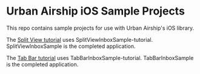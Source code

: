 Urban Airship iOS Sample Projects
=================================

This repo contains sample projects for use with Urban Airship's
iOS library.

The [Split View tutorial](https://boca.urbanairship.com/display/eng/Customizing+the+Inbox+UI+%28Split+View+Tutorial%29) uses SplitViewInboxSample-tutorial.
SplitViewInboxSample is the completed application.

The [Tab Bar tutorial](https://boca.urbanairship.com/display/eng/Customizing+the+Inbox+UI+%28Tab+Bar+Tutorial%29) uses TabBarInboxSample-tutorial.
TabBarInboxSample is the completed application.
